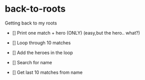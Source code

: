 # back-to-roots
Getting back to my roots


- [] Print one match + hero (ONLY) (easy,but the hero.. what?)
- [] Loop through 10 matches
- [] Add the heroes in the loop

- [] Search for name
- [] Get last 10 matches from name
